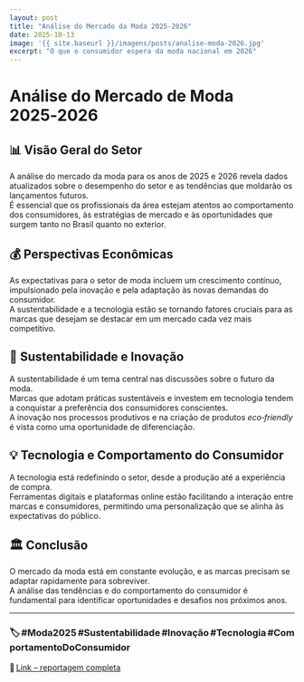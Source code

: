 ```yaml
---
layout: post
title: "Análise do Mercado da Moda 2025-2026"
date: 2025-10-13
image: '{{ site.baseurl }}/imagens/posts/analise-moda-2026.jpg'
excerpt: "O que o consumidor espera da moda nacional em 2026"
---
```


# Análise do Mercado de Moda 2025‑2026

## 📊 Visão Geral do Setor
A análise do mercado da moda para os anos de 2025 e 2026 revela dados atualizados sobre o desempenho do setor e as tendências que moldarão os lançamentos futuros.  
É essencial que os profissionais da área estejam atentos ao comportamento dos consumidores, às estratégias de mercado e às oportunidades que surgem tanto no Brasil quanto no exterior.

## 💰 Perspectivas Econômicas
As expectativas para o setor de moda incluem um crescimento contínuo, impulsionado pela inovação e pela adaptação às novas demandas do consumidor.  
A sustentabilidade e a tecnologia estão se tornando fatores cruciais para as marcas que desejam se destacar em um mercado cada vez mais competitivo.

## 🌱 Sustentabilidade e Inovação
A sustentabilidade é um tema central nas discussões sobre o futuro da moda.  
Marcas que adotam práticas sustentáveis e investem em tecnologia tendem a conquistar a preferência dos consumidores conscientes.  
A inovação nos processos produtivos e na criação de produtos *eco‑friendly* é vista como uma oportunidade de diferenciação.

## 💡 Tecnologia e Comportamento do Consumidor
A tecnologia está redefinindo o setor, desde a produção até a experiência de compra.  
Ferramentas digitais e plataformas online estão facilitando a interação entre marcas e consumidores, permitindo uma personalização que se alinha às expectativas do público.

## 🏛️ Conclusão
O mercado da moda está em constante evolução, e as marcas precisam se adaptar rapidamente para sobreviver.  
A análise das tendências e do comportamento do consumidor é fundamental para identificar oportunidades e desafios nos próximos anos.

---

### 🏷️ #Moda2025 #Sustentabilidade #Inovação #Tecnologia #ComportamentoDoConsumidor  

🔗 [Link – reportagem completa](https://revistatextil.com.br/audaces-analise-de-mercado-de-moda-2025-2026/)